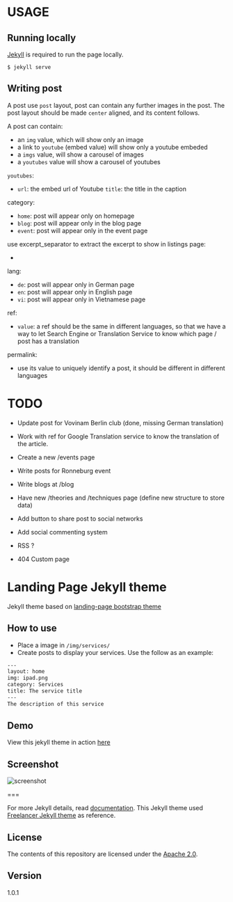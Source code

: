 # USAGE

## Running locally
[Jekyll](https://jekyllrb.com) is required to run the page locally.

    $ jekyll serve

## Writing post

A post use `post` layout, post can contain any further images in the post. The post layout should be made `center` aligned, and its content follows.

A post can contain:
- an `img` value, which will show only an image
- a link to `youtube` (embed value) will show only a youtube embeded
- a `imgs` value, will show a carousel of images
- a `youtubes` value will show a carousel of youtubes

`youtubes`:
  - `url`: the embed url of Youtube
    `title`: the title in the caption

category:
- `home`: post will appear only on homepage
- `blog`: post will appear only in the blog page
- `event`: post will appear only in the event page

use excerpt_separator to extract the excerpt to show in listings page:
- <!--more-->

lang:
- `de`: post will appear only in German page
- `en`: post will appear only in English page
- `vi`: post will appear only in Vietnamese page

ref:
- `value`: a ref should be the same in different languages, so that we have a way to let Search Engine or Translation Service to know which page / post has a translation

permalink:
- use its value to uniquely identify a post, it should be different in different languages


# TODO

- Update post for Vovinam Berlin club (done, missing German translation)

- Work with ref for Google Translation service to know the translation of the article.

- Create a new /events page

- Write posts for Ronneburg event

- Write blogs at /blog

- Have new /theories and /techniques page (define new structure to store data)

- Add button to share post to social networks

- Add social commenting system

- RSS ?

- 404 Custom page


# Landing Page Jekyll theme

Jekyll theme based on [landing-page bootstrap theme ](http://startbootstrap.com/templates/landing-page/)

## How to use
 - Place a image in `/img/services/`
 - Create posts to display your services. Use the follow as an example:

```txt
---
layout: home
img: ipad.png
category: Services
title: The service title
---
The description of this service
```

## Demo
View this jekyll theme in action [here](https://swcool.github.io/landing-page-theme)

## Screenshot
![screenshot](https://raw.githubusercontent.com/swcool/landing-page-theme/master/img/screenshot.png)

===

For more Jekyll details, read [documentation](http://jekyllrb.com/).
This Jekyll theme used [Freelancer Jekyll theme](https://github.com/jeromelachaud/freelancer-theme/) as reference.

## License
The contents of this repository are licensed under the [Apache
2.0](http://www.apache.org/licenses/LICENSE-2.0.html).

## Version
1.0.1
